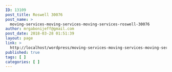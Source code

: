 ```yaml
---
ID: 13109
post_title: Roswell 30076
post_name: >
  moving-services-moving-services-moving-services-roswell-30076
author: mrgabonijeff@gmail.com
post_date: 2018-03-28 01:51:39
layout: page
link: >
  http://localhost/wordpress/moving-services-moving-services-moving-services-roswell-30076/
published: true
tags: [ ]
categories: [ ]
---
```

